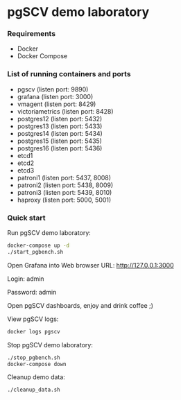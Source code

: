 # pgSCV demo laboratory

### Requirements

- Docker
- Docker Compose

### List of running containers and ports
- pgscv (listen port: 9890)
- grafana (listen port: 3000)
- vmagent (listen port: 8429)
- victoriametrics (listen port: 8428)
- postgres12 (listen port: 5432)
- postgres13 (listen port: 5433)
- postgres14 (listen port: 5434)
- postgres15 (listen port: 5435)
- postgres16 (listen port: 5436)
- etcd1
- etcd2
- etcd3
- patroni1 (listen port: 5437, 8008)
- patroni2 (listen port: 5438, 8009)
- patroni3 (listen port: 5439, 8010)
- haproxy (listen port: 5000, 5001)

### Quick start

Run pgSCV demo laboratory:
```bash
docker-compose up -d
./start_pgbench.sh
```

Open Grafana into Web browser URL: http://127.0.0.1:3000

Login: admin

Password: admin

Open pgSCV dashboards, enjoy and drink coffee ;)

View pgSCV logs:
```bash
docker logs pgscv
```

Stop pgSCV demo laboratory:
```bash
./stop_pgbench.sh
docker-compose down
```

Cleanup demo data:
```bash
./cleanup_data.sh
```
